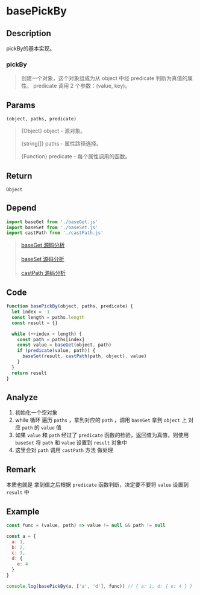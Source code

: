 # basePickBy 

## Description 
pickBy的基本实现。

### pickBy
> 创建一个对象，这个对象组成为从 object 中经 predicate 判断为真值的属性。 predicate 调用 2 个参数：(value, key)。
>

## Params
`(object, paths, predicate)`
> {Object} object - 源对象。
>
> {string[]} paths - 属性路径选择。
>
> {Function} predicate - 每个属性调用的函数。
>

## Return
`Object`
## Depend
```js
import baseGet from './baseGet.js'
import baseSet from './baseSet.js'
import castPath from './castPath.js'
```
> [baseGet 源码分析](./baseGet.md)
> <br/>
> <br/>
> [baseSet 源码分析](./baseSet.md)
> <br/>
> <br/>
> [castPath 源码分析](./castPath.md)
>

## Code
```js
function basePickBy(object, paths, predicate) {
  let index = -1
  const length = paths.length
  const result = {}

  while (++index < length) {
    const path = paths[index]
    const value = baseGet(object, path)
    if (predicate(value, path)) {
      baseSet(result, castPath(path, object), value)
    }
  }
  return result
}
```
## Analyze
1. 初始化一个空对象
2. while 循环 遍历 `paths` ，拿到对应的 `path` ，调用 `baseGet` 拿到 `object` 上 对应 `path` 的 `value` 值
3. 如果 `value` 和 `path` 经过了 `predicate` 函数的检验，返回值为真值，则使用 `baseSet` 将  `path` 和 `value` 设置到 `result` 对象中
4. 这里会对 `path` 调用 `castPath` 方法 做处理
## Remark
本质也就是 拿到值之后根据 `predicate` 函数判断，决定要不要将 `value` 设置到 `result` 中
## Example
```js
const func = (value, path) => value != null && path != null

const a = {
  a: 1,
  b: 2,
  c: 3,
  d: {
    e: 4
  }
}

console.log(basePickBy(a, ['a', 'd'], func)) // { a: 1, d: { e: 4 } }
```
